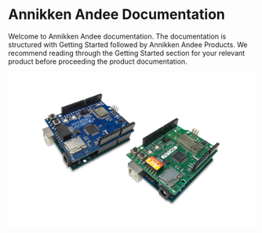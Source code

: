 # Annikken Andee Documentation

Welcome to Annikken Andee documentation. The documentation is structured with Getting Started followed by Annikken Andee Products. We recommend reading through the Getting Started section for your relevant product before proceeding the product documentation.

![](img/gb-andee-boards.png)